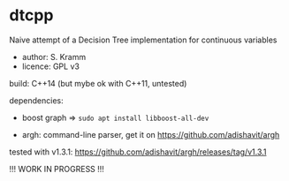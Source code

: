 # dtcpp
Naive attempt of a Decision Tree implementation for continuous variables

* author: S. Kramm
* licence: GPL v3

build: C++14 (but mybe ok with C++11, untested)

dependencies:
* boost graph
=> `sudo apt install libboost-all-dev`

* argh: command-line parser, get it on https://github.com/adishavit/argh

tested with v1.3.1:
https://github.com/adishavit/argh/releases/tag/v1.3.1

!!! WORK IN PROGRESS !!!

